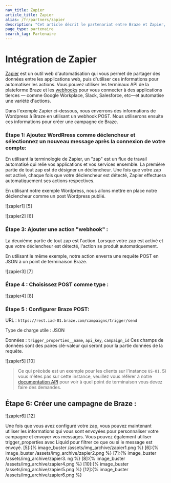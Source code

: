 ```yaml
---
nav_title: Zapier
article_title: Zapier
alias: /fr/partners/zapier
description: "Cet article décrit le partenariat entre Braze et Zapier, un outil web d'automatisation qui vous permet de partager des données entre les applications web, et d'utiliser ces informations pour automatiser les actions."
page_type: partenaire
search_tag: Partenaire
---
```


# Intégration de Zapier

[Zapier][1] est un outil web d'automatisation qui vous permet de partager des données entre les applications web, puis d'utiliser ces informations pour automatiser les actions. Vous pouvez utiliser les terminaux API de la plateforme Braze et les [webhooks][3] pour vous connecter à des applications tierces — comme Google Workplace, Slack, Salesforce, etc—et automatise une variété d'actions.

Dans l'exemple Zapier ci-dessous, nous enverrons des informations de Wordpress à Braze en utilisant un webhook POST. Nous utiliserons ensuite ces informations pour créer une campagne de Braze.

### Étape 1: Ajoutez WordRress comme déclencheur et sélectionnez un nouveau message après la connexion de votre compte:

En utilisant la terminologie de Zapier, un "zap" est un flux de travail automatisé qui relie vos applications et vos services ensemble. La première partie de tout zap est de désigner un déclencheur. Une fois que votre zap est activé, chaque fois que votre déclencheur est détecté, Zapier effectuera automatiquement ses actions respectives.

En utilisant notre exemple Wordpress, nous allons mettre en place notre déclencheur comme un post Wordpress publié.

!\[zapier1\] \[5\]

!\[zapier2\] \[6\]

### Étape 3: Ajouter une action "webhook" :

La deuxième partie de tout zap est l'action. Lorsque votre zap est activé et que votre déclencheur est détecté, l'action se produit automatiquement.

En utilisant le même exemple, notre action enverra une requête POST en JSON à un point de terminaison Braze.

!\[zapier3\] \[7\]

### Étape 4 : Choisissez POST comme type :

!\[zapier4\] \[8\]

### Étape 5 : Configurer Braze POST:

URL : `https://rest.iad-01.braze.com/campaigns/trigger/send`

Type de charge utile : JSON

Données : `trigger_properties__name`, `api_key`, `campaign_id` Ces champs de données sont des paires clé-valeur qui seront pour la partie données de la requête.

!\[zapier5\] \[10\]

> Ce qui précède est un exemple pour les clients sur l'instance `US-01`. Si vous n'êtes pas sur cette instance, veuillez vous référer à notre [documentation API][66] pour voir à quel point de terminaison vous devez faire des demandes.

## Étape 6: Créer une campagne de Braze :

!\[zapier6\] \[12\]

Une fois que vous avez configuré votre zap, vous pouvez maintenant utiliser les informations qui vous sont envoyées pour personnaliser votre campagne et envoyer vos messages. Vous pouvez également utiliser trigger_properties avec Liquid pour filtrer ce que ou si le message est envoyé.
[5]:{% image_buster /assets/img_archive/zapier1.png %} [6]:{% image_buster /assets/img_archive/zapier2.png %} [7]:{% image_buster /assets/img_archive/zapier3. ng %} [8]:{% image_buster /assets/img_archive/zapier4.png %} [10]:{% image_buster /assets/img_archive/zapier5.png %} [12]:{% image_buster /assets/img_archive/zapier6.png %}

[1]: https://zapier.com/
[3]: {{site.baseurl}}/user_guide/message_building_by_channel/webhooks/creating_a_webhook/#creating-a-webhook
[66]: {{site.baseurl}}/developer_guide/rest_api/messaging/#sending-messages-via-api-triggered-delivery
